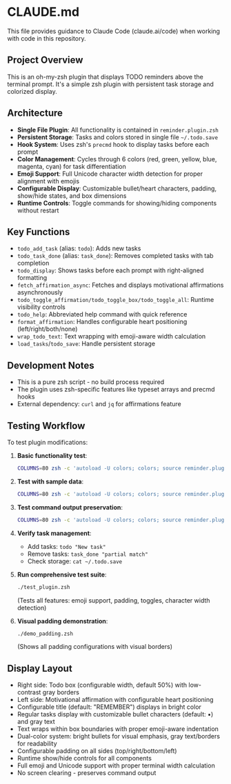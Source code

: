 # CLAUDE.md

This file provides guidance to Claude Code (claude.ai/code) when working with code in this repository.

## Project Overview

This is an oh-my-zsh plugin that displays TODO reminders above the terminal prompt. It's a simple zsh plugin with persistent task storage and colorized display.

## Architecture

- **Single File Plugin**: All functionality is contained in `reminder.plugin.zsh`
- **Persistent Storage**: Tasks and colors stored in single file `~/.todo.save`
- **Hook System**: Uses zsh's `precmd` hook to display tasks before each prompt
- **Color Management**: Cycles through 6 colors (red, green, yellow, blue, magenta, cyan) for task differentiation
- **Emoji Support**: Full Unicode character width detection for proper alignment with emojis
- **Configurable Display**: Customizable bullet/heart characters, padding, show/hide states, and box dimensions
- **Runtime Controls**: Toggle commands for showing/hiding components without restart

## Key Functions

- `todo_add_task` (alias: `todo`): Adds new tasks
- `todo_task_done` (alias: `task_done`): Removes completed tasks with tab completion
- `todo_display`: Shows tasks before each prompt with right-aligned formatting
- `fetch_affirmation_async`: Fetches and displays motivational affirmations asynchronously
- `todo_toggle_affirmation/todo_toggle_box/todo_toggle_all`: Runtime visibility controls
- `todo_help`: Abbreviated help command with quick reference
- `format_affirmation`: Handles configurable heart positioning (left/right/both/none)
- `wrap_todo_text`: Text wrapping with emoji-aware width calculation
- `load_tasks`/`todo_save`: Handle persistent storage

## Development Notes

- This is a pure zsh script - no build process required
- The plugin uses zsh-specific features like typeset arrays and precmd hooks
- External dependency: `curl` and `jq` for affirmations feature

## Testing Workflow

To test plugin modifications:

1. **Basic functionality test**:
   ```bash
   COLUMNS=80 zsh -c 'autoload -U colors; colors; source reminder.plugin.zsh; todo_display'
   ```

2. **Test with sample data**:
   ```bash
   COLUMNS=80 zsh -c 'autoload -U colors; colors; source reminder.plugin.zsh; todo "Test task"; todo_display'
   ```

3. **Test command output preservation**:
   ```bash
   COLUMNS=80 zsh -c 'autoload -U colors; colors; source reminder.plugin.zsh; todo_display; echo "test output"'
   ```

4. **Verify task management**:
   - Add tasks: `todo "New task"`
   - Remove tasks: `task_done "partial match"`
   - Check storage: `cat ~/.todo.save`

5. **Run comprehensive test suite**:
   ```bash
   ./test_plugin.zsh
   ```
   (Tests all features: emoji support, padding, toggles, character width detection)

6. **Visual padding demonstration**:
   ```bash
   ./demo_padding.zsh
   ```
   (Shows all padding configurations with visual borders)

## Display Layout

- Right side: Todo box (configurable width, default 50%) with low-contrast gray borders
- Left side: Motivational affirmation with configurable heart positioning
- Configurable title (default: "REMEMBER") displays in bright color
- Regular tasks display with customizable bullet characters (default: ▪) and gray text
- Text wraps within box boundaries with proper emoji-aware indentation
- Dual-color system: bright bullets for visual emphasis, gray text/borders for readability
- Configurable padding on all sides (top/right/bottom/left)
- Runtime show/hide controls for all components
- Full emoji and Unicode support with proper terminal width calculation
- No screen clearing - preserves command output
